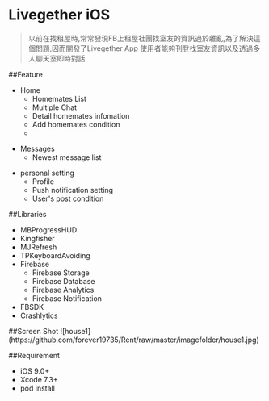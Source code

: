 # Livegether iOS


>以前在找租屋時,常常發現FB上租屋社團找室友的資訊過於雜亂,為了解決這個問題,因而開發了Livegether App
使用者能夠刊登找室友資訊以及透過多人聊天室即時對話


##Feature
<ul>
  <li>Home
  <ul type=circle>
    <li>Homemates List
    <li>Multiple Chat
    <li>Detail homemates infomation
    <li>Add homemates condition
    <li>
  </ul>
</ul>

<ul>
<li>Messages
  <ul type=circle>
    <li>Newest message list
  </ul>
</ul>
<ul>
<li>personal setting
  <ul type=circle>
    <li>Profile
    <li>Push notification setting
    <li>User's post condition
  </ul>
</ul>
##Libraries

<ul>
  <li>MBProgressHUD
  <li>Kingfisher
  <li>MJRefresh
  <li>TPKeyboardAvoiding
  <li>Firebase
   <ul type=circle>
    <li>Firebase Storage
    <li>Firebase Database
    <li>Firebase Analytics
    <li>Firebase Notification
  </ul>
  
  <li>FBSDK
  <li>Crashlytics
  
</ul>
##Screen Shot
![house1](https://github.com/forever19735/Rent/raw/master/imagefolder/house1.jpg)







##Requirement
<ul>
  <li>iOS 9.0+
  <li>Xcode 7.3+
  <li>pod install
</ul>
